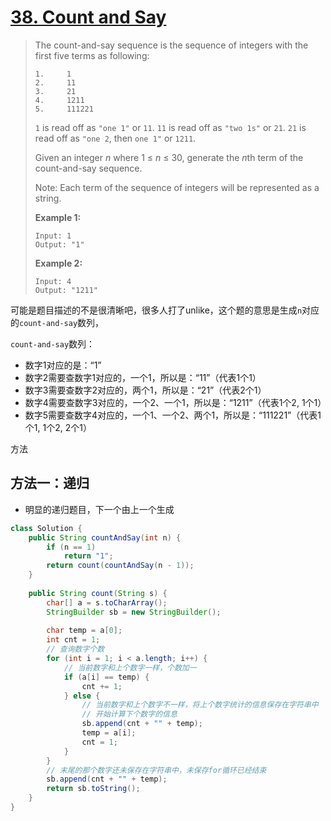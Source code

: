# [38. Count and Say](1)

> The count-and-say sequence is the sequence of integers with the first five terms as following:
>
> ```
> 1.     1
> 2.     11
> 3.     21
> 4.     1211
> 5.     111221
> ```
>
> `1` is read off as `"one 1"` or `11`.
> `11` is read off as `"two 1s"` or `21`.
> `21` is read off as `"one 2`, then `one 1"` or `1211`.
>
> Given an integer *n* where 1 ≤ *n* ≤ 30, generate the *n*th term of the count-and-say sequence.
>
> Note: Each term of the sequence of integers will be represented as a string.
>
>  
>
> **Example 1:**
>
> ```
> Input: 1
> Output: "1"
> ```
>
> **Example 2:**
>
> ```
> Input: 4
> Output: "1211"
> ```



可能是题目描述的不是很清晰吧，很多人打了unlike，这个题的意思是生成`n`对应的`count-and-say`数列，

`count-and-say`数列：

* 数字1对应的是：“1”
* 数字2需要查数字1对应的，一个1，所以是：“11”（代表1个1）
* 数字3需要查数字2对应的，两个1，所以是：“21”（代表2个1）
* 数字4需要查数字3对应的，一个2、一个1，所以是：“1211”（代表1个2, 1个1）
* 数字5需要查数字4对应的，一个1、一个2、两个1，所以是：“111221”（代表1个1, 1个2, 2个1）



方法



















## 方法一：递归

* 明显的递归题目，下一个由上一个生成

```java
class Solution {
    public String countAndSay(int n) {
        if (n == 1)
            return "1";
        return count(countAndSay(n - 1));
    }
    
    public String count(String s) {
        char[] a = s.toCharArray();
        StringBuilder sb = new StringBuilder();
        
        char temp = a[0];
        int cnt = 1;
        // 查询数字个数
        for (int i = 1; i < a.length; i++) {
            // 当前数字和上个数字一样，个数加一
            if (a[i] == temp) {
                cnt += 1;
            } else {
                // 当前数字和上个数字不一样，将上个数字统计的信息保存在字符串中
                // 开始计算下个数字的信息
                sb.append(cnt + "" + temp);
                temp = a[i];
                cnt = 1;
            }
        }
        // 末尾的那个数字还未保存在字符串中，未保存for循环已经结束
        sb.append(cnt + "" + temp);
        return sb.toString();
    }
}
```







[1]: https://leetcode.com/problems/count-and-say/